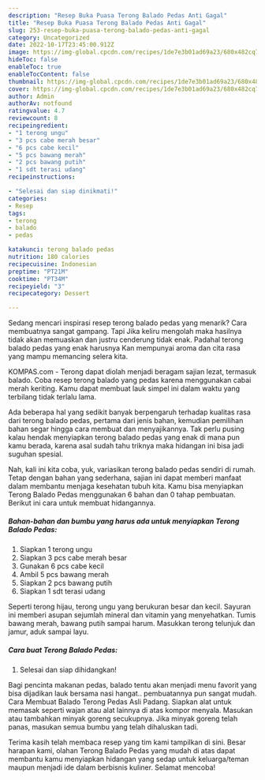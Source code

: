 ```yaml
---
description: "Resep Buka Puasa Terong Balado Pedas Anti Gagal"
title: "Resep Buka Puasa Terong Balado Pedas Anti Gagal"
slug: 253-resep-buka-puasa-terong-balado-pedas-anti-gagal
category: Uncategorized
date: 2022-10-17T23:45:00.912Z
image: https://img-global.cpcdn.com/recipes/1de7e3b01ad69a23/680x482cq70/terong-balado-pedas-foto-resep-utama.jpg
hideToc: false
enableToc: true
enableTocContent: false
thumbnail: https://img-global.cpcdn.com/recipes/1de7e3b01ad69a23/680x482cq70/terong-balado-pedas-foto-resep-utama.jpg
cover: https://img-global.cpcdn.com/recipes/1de7e3b01ad69a23/680x482cq70/terong-balado-pedas-foto-resep-utama.jpg
author: Admin
authorAv: notfound
ratingvalue: 4.7
reviewcount: 8
recipeingredient:
- "1 terong ungu"
- "3 pcs cabe merah besar"
- "6 pcs cabe kecil"
- "5 pcs bawang merah"
- "2 pcs bawang putih"
- "1 sdt terasi udang"
recipeinstructions:

- "Selesai dan siap dinikmati!"
categories:
- Resep
tags:
- terong
- balado
- pedas

katakunci: terong balado pedas 
nutrition: 180 calories
recipecuisine: Indonesian
preptime: "PT21M"
cooktime: "PT34M"
recipeyield: "3"
recipecategory: Dessert

---
```



Sedang mencari inspirasi resep terong balado pedas yang menarik? Cara membuatnya sangat gampang. Tapi Jika keliru mengolah maka hasilnya tidak akan memuaskan dan justru cenderung tidak enak. Padahal terong balado pedas yang enak harusnya Kan mempunyai aroma dan cita rasa yang mampu memancing selera kita.


KOMPAS.com - Terong dapat diolah menjadi beragam sajian lezat, termasuk balado. Coba resep terong balado yang pedas karena menggunakan cabai merah keriting. Kamu dapat membuat lauk simpel ini dalam waktu yang terbilang tidak terlalu lama.

Ada beberapa hal yang sedikit banyak berpengaruh terhadap kualitas rasa dari terong balado pedas, pertama dari jenis bahan, kemudian pemilihan bahan segar hingga cara membuat dan menyajikannya. Tak perlu pusing kalau hendak menyiapkan terong balado pedas yang enak di mana pun kamu berada, karena asal sudah tahu triknya maka hidangan ini bisa jadi suguhan spesial.


Nah, kali ini kita coba, yuk, variasikan terong balado pedas sendiri di rumah. Tetap dengan bahan yang sederhana, sajian ini dapat memberi manfaat dalam membantu menjaga kesehatan tubuh kita. Kamu bisa menyiapkan Terong Balado Pedas menggunakan 6 bahan dan 0 tahap pembuatan. Berikut ini cara untuk membuat hidangannya.

<!--inarticleads1-->

##### Bahan-bahan dan bumbu yang harus ada untuk menyiapkan Terong Balado Pedas:

1. Siapkan 1 terong ungu
1. Siapkan 3 pcs cabe merah besar
1. Gunakan 6 pcs cabe kecil
1. Ambil 5 pcs bawang merah
1. Siapkan 2 pcs bawang putih
1. Siapkan 1 sdt terasi udang


Seperti terong hijau, terong ungu yang berukuran besar dan kecil. Sayuran ini memberi asupan sejumlah mineral dan vitamin yang menyehatkan. Tumis bawang merah, bawang putih sampai harum. Masukkan terong telunjuk dan jamur, aduk sampai layu. 

<!--inarticleads2-->

##### Cara buat Terong Balado Pedas:


1. Selesai dan siap dihidangkan!

Bagi pencinta makanan pedas, balado tentu akan menjadi menu favorit yang bisa dijadikan lauk bersama nasi hangat.. pembuatannya pun sangat mudah. Cara Membuat Balado Terong Pedas Asli Padang. Siapkan alat untuk memasak seperti wajan atau alat lainnya di atas kompor menyala. Masukan atau tambahkan minyak goreng secukupnya. Jika minyak goreng telah panas, masukan semua bumbu yang telah dihaluskan tadi. 

Terima kasih telah membaca resep yang tim kami tampilkan di sini. Besar harapan kami, olahan Terong Balado Pedas yang mudah di atas dapat membantu kamu menyiapkan hidangan yang sedap untuk keluarga/teman maupun menjadi ide dalam berbisnis kuliner. Selamat mencoba!
